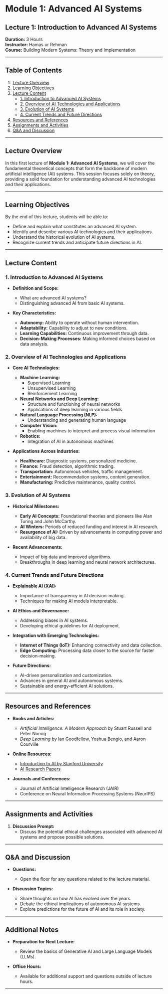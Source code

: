 # Module 1: Advanced AI Systems

## Lecture 1: Introduction to Advanced AI Systems

**Duration:** 3 Hours  
**Instructor:** Hamas ur Rehman  
**Course:** Building Modern Systems: Theory and Implementation

---

## Table of Contents

1. [Lecture Overview](#lecture-overview)
2. [Learning Objectives](#learning-objectives)
3. [Lecture Content](#lecture-content)
    - [1. Introduction to Advanced AI Systems](#1-introduction-to-advanced-ai-systems)
    - [2. Overview of AI Technologies and Applications](#2-overview-of-ai-technologies-and-applications)
    - [3. Evolution of AI Systems](#3-evolution-of-ai-systems)
    - [4. Current Trends and Future Directions](#4-current-trends-and-future-directions)
4. [Resources and References](#resources-and-references)
5. [Assignments and Activities](#assignments-and-activities)
6. [Q&A and Discussion](#qa-and-discussion)

---

## Lecture Overview

In this first lecture of **Module 1: Advanced AI Systems**, we will cover the fundamental theoretical concepts that form the backbone of modern artificial intelligence (AI) systems. This session focuses solely on theory, providing a solid foundation for understanding advanced AI technologies and their applications.

---

## Learning Objectives

By the end of this lecture, students will be able to:

- Define and explain what constitutes an advanced AI system.
- Identify and describe various AI technologies and their applications.
- Understand the historical evolution of AI systems.
- Recognize current trends and anticipate future directions in AI.

---

## Lecture Content

### 1. Introduction to Advanced AI Systems

- **Definition and Scope:**
  - What are advanced AI systems?
  - Distinguishing advanced AI from basic AI systems.
  
- **Key Characteristics:**
  - **Autonomy:** Ability to operate without human intervention.
  - **Adaptability:** Capability to adjust to new conditions.
  - **Learning Capabilities:** Continuous improvement through data.
  - **Decision-Making Processes:** Making informed choices based on data analysis.

### 2. Overview of AI Technologies and Applications

- **Core AI Technologies:**
  - **Machine Learning:**
    - Supervised Learning
    - Unsupervised Learning
    - Reinforcement Learning
  - **Neural Networks and Deep Learning:**
    - Structure and functioning of neural networks
    - Applications of deep learning in various fields
  - **Natural Language Processing (NLP):**
    - Understanding and generating human language
  - **Computer Vision:**
    - Enabling machines to interpret and process visual information
  - **Robotics:**
    - Integration of AI in autonomous machines

- **Applications Across Industries:**
  - **Healthcare:** Diagnostic systems, personalized medicine.
  - **Finance:** Fraud detection, algorithmic trading.
  - **Transportation:** Autonomous vehicles, traffic management.
  - **Entertainment:** Recommendation systems, content generation.
  - **Manufacturing:** Predictive maintenance, quality control.

### 3. Evolution of AI Systems

- **Historical Milestones:**
  - **Early AI Concepts:** Foundational theories and pioneers like Alan Turing and John McCarthy.
  - **AI Winters:** Periods of reduced funding and interest in AI research.
  - **Resurgence of AI:** Driven by advancements in computing power and availability of big data.

- **Recent Advancements:**
  - Impact of big data and improved algorithms.
  - Breakthroughs in deep learning and neural network architectures.

### 4. Current Trends and Future Directions

- **Explainable AI (XAI):**
  - Importance of transparency in AI decision-making.
  - Techniques for making AI models interpretable.

- **AI Ethics and Governance:**
  - Addressing biases in AI systems.
  - Developing ethical guidelines for AI deployment.

- **Integration with Emerging Technologies:**
  - **Internet of Things (IoT):** Enhancing connectivity and data collection.
  - **Edge Computing:** Processing data closer to the source for faster decision-making.

- **Future Directions:**
  - AI-driven personalization and customization.
  - Advances in general AI and autonomous systems.
  - Sustainable and energy-efficient AI solutions.

---

## Resources and References

- **Books and Articles:**
  - *Artificial Intelligence: A Modern Approach* by Stuart Russell and Peter Norvig
  - *Deep Learning* by Ian Goodfellow, Yoshua Bengio, and Aaron Courville

- **Online Resources:**
  - [Introduction to AI by Stanford University](https://www.coursera.org/learn/machine-learning)
  - [AI Research Papers](https://arxiv.org/list/cs.AI/recent)

- **Journals and Conferences:**
  - Journal of Artificial Intelligence Research (JAIR)
  - Conference on Neural Information Processing Systems (NeurIPS)

---

## Assignments and Activities

1. **Discussion Prompt:**
   - Discuss the potential ethical challenges associated with advanced AI systems and propose possible solutions.

---

## Q&A and Discussion

- **Questions:**
  - Open the floor for any questions related to the lecture material.
  
- **Discussion Topics:**
  - Share thoughts on how AI has evolved over the years.
  - Debate the ethical implications of autonomous AI systems.
  - Explore predictions for the future of AI and its role in society.

---

## Additional Notes

- **Preparation for Next Lecture:**
  - Review the basics of Generative AI and Large Language Models (LLMs).

- **Office Hours:**
  - Available for additional support and questions outside of lecture hours.

---
